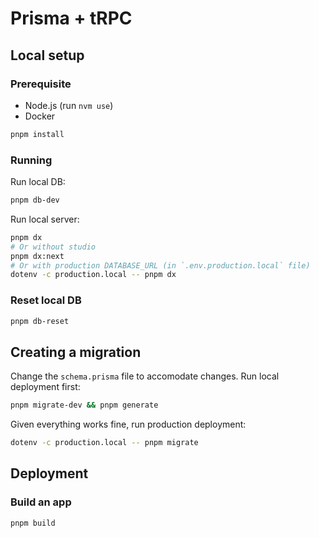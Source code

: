 # Prisma + tRPC

## Local setup

### Prerequisite

- Node.js (run `nvm use`)
- Docker

```bash
pnpm install
```

### Running

Run local DB:

```bash
pnpm db-dev
```

Run local server:

```bash
pnpm dx
# Or without studio
pnpm dx:next
# Or with production DATABASE_URL (in `.env.production.local` file)
dotenv -c production.local -- pnpm dx
```

### Reset local DB

```bash
pnpm db-reset
```

## Creating a migration

Change the `schema.prisma` file to accomodate changes.
Run local deployment first:

```bash
pnpm migrate-dev && pnpm generate
```

Given everything works fine, run production deployment:

```bash
dotenv -c production.local -- pnpm migrate
```

## Deployment

### Build an app

```bash
pnpm build
```
